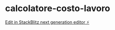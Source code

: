 # calcolatore-costo-lavoro

[Edit in StackBlitz next generation editor ⚡️](https://stackblitz.com/~/github.com/gnwood78/calcolatore-costo-lavoro)